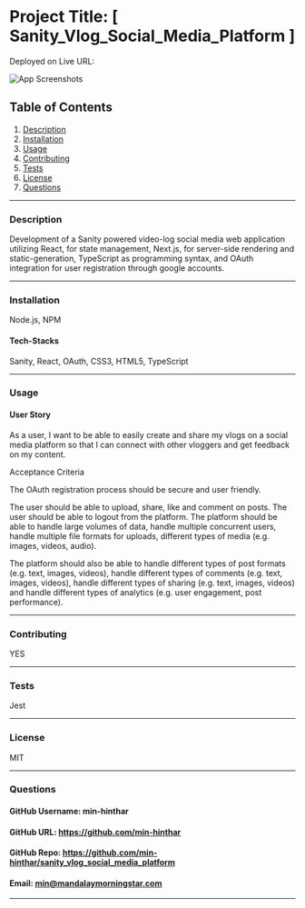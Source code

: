 # Project Title: [ Sanity_Vlog_Social_Media_Platform ]

Deployed on  Live URL: 

![App Screenshots](./client/src/assets/)

## Table of Contents
1. [Description](#description)
2. [Installation](#installation)
3. [Usage](#usage)
4. [Contributing](#contributing)
5. [Tests](#tests)
6. [License](#license)
7. [Questions](#questions)

-----

### Description 
Development of a Sanity powered video-log social media web application utilizing React, for state management, Next.js, for server-side rendering and static-generation, TypeScript as programming syntax, and OAuth integration for user registration through google accounts.


-----

### Installation
Node.js, NPM


#### Tech-Stacks
Sanity, 
React, 
OAuth, 
CSS3, 
HTML5,
TypeScript


-----

### Usage 

#### User Story

As a user, I want to be able to easily create and share my vlogs on a social media platform so that I can connect with other vloggers and get feedback on my content.


Acceptance Criteria

The OAuth registration process should be secure and user friendly.

The user should be able to upload, share, like and comment on posts. The user should be able to logout from the platform. 
The platform should be able to handle large volumes of data, handle multiple concurrent users, handle multiple file formats for uploads, different types of media (e.g. images, videos, audio).

The platform should also be able to handle different types of post formats (e.g. text, images, videos), handle different types of comments (e.g. text, images, videos), handle different types of sharing (e.g. text, images, videos) and handle different types of analytics (e.g. user engagement, post performance).

-----

### Contributing 
YES 

-----

### Tests 
Jest

-----

### License 
MIT 

-----

### Questions 

#### GitHub Username: min-hinthar 

#### GitHub URL: https://github.com/min-hinthar

#### GitHub Repo: https://github.com/min-hinthar/sanity_vlog_social_media_platform

#### Email: min@mandalaymorningstar.com

-----
